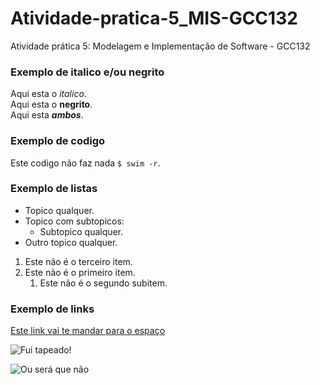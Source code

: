 # Atividade-pratica-5_MIS-GCC132
Atividade prática 5: Modelagem e Implementação de Software - GCC132

### Exemplo de italico e/ou negrito
Aqui esta o *italico*.<br>
Aqui esta o **negrito**.<br>
Aqui esta **_ambos_**.<br>

### Exemplo de codigo
Este codigo não faz nada `$ swim -r`.

### Exemplo de listas
- Topico qualquer.
- Topico com subtopicos:
   - Subtopico qualquer.
- Outro topico qualquer.

1. Este não é o terceiro item.
2. Este não é o primeiro item.
   1. Este não é o segundo subitem.

### Exemplo de links
[Este link vai te mandar para o espaço](https://i1.wp.com/www.deviante.com.br/wp-content/uploads/2020/10/Direito-espacial.jpg?fit=1125%2C563 "Houston temos não nenhum problema")

![Fui tapeado!](https://fuitapeado.com.br/wp-content/uploads/2020/12/pica-pau-fui-tapeado-300x198.jpg "Não foi")

![Ou será que não](https://i.pinimg.com/originals/64/40/21/6440213a8930ee9eff6c84c08aae4972.png "Já disse que não foi")

